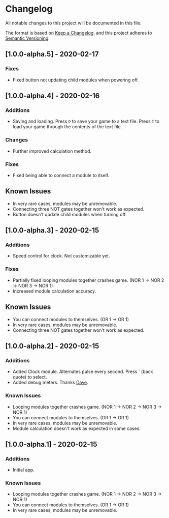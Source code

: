 # Changelog
All notable changes to this project will be documented in this file.

The format is based on [Keep a Changelog](https://keepachangelog.com/en/1.0.0/),
and this project adheres to [Semantic Versioning](https://semver.org/spec/v2.0.0.html).

## [1.0.0-alpha.5] - 2020-02-17
### Fixes
- Fixed button not updating child modules when powering off.

## [1.0.0-alpha.4] - 2020-02-16
### Additions
- Saving and loading. Press `O` to save your game to a text file. Press `I` to load your game through the contents of the text file.

### Changes
- Further improved calculation method.

### Fixes
- Fixed being able to connect a module to itself.

## Known Issues
- In very rare cases, modules may be unremovable.
- Connecting three NOT gates together won't work as expected.
- Button doesn't update child modules when turning off.

## [1.0.0-alpha.3] - 2020-02-15
### Additions
- Speed control for clock. Not customizable yet.

### Fixes
- Partially fixed looping modules together crashes game. (NOR 1 -> NOR 2 -> NOR 3 -> NOR 1)
- Increased module calculation accuracy.

## Known Issues
- You can connect modules to themselves. (OR 1 -> OR 1)
- In very rare cases, modules may be unremovable.
- Connecting three NOT gates together won't work as expected. 

## [1.0.0-alpha.2] - 2020-02-15
### Additions
- Added Clock module. Alternates pulse every second. Press ` (back quote) to select.
- Added debug meters. Thanks [Dave](https://github.com/imdaveead).

### Known Issues
- Looping modules together crashes game. (NOR 1 -> NOR 2 -> NOR 3 -> NOR 1)
- You can connect modules to themselves. (OR 1 -> OR 1)
- In very rare cases, modules may be unremovable.
- Module calculation doesn't work as expected in some cases.

## [1.0.0-alpha.1] - 2020-02-15
### Additions
- Initial app.

### Known Issues
- Looping modules together crashes game. (NOR 1 -> NOR 2 -> NOR 3 -> NOR 1)
- You can connect modules to themselves. (OR 1 -> OR 1)
- In very rare cases, modules may be unremovable.
